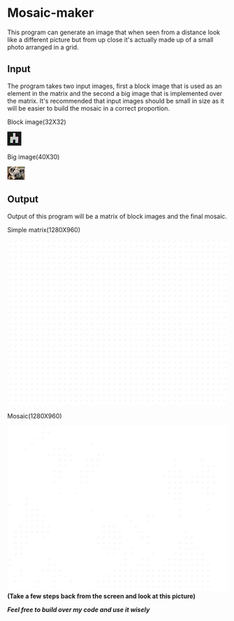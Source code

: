 # Mosaic-maker

This program can generate an image that when seen from a distance look like a different picture but from up close it's actually made up of a small photo arranged in a grid.


## Input
The program takes two input images, first a block image that is used as an element in the matrix and the second a big image that is implemented over the matrix.
It's recommended that input images should be small in size as it will be easier to build the mosaic in a correct proportion.
   
   Block image(32X32)
   
   ![](https://github.com/Micky659/Mosaic-maker/blob/master/Input/Block.jpg)
   
   Big image(40X30)
   
   ![](https://github.com/Micky659/Mosaic-maker/blob/master/Input/Big.png)    



## Output
Output of this program will be a matrix of block images and the final mosaic.

Simple matrix(1280X960)

![](https://github.com/Micky659/Mosaic-maker/blob/master/Output/simple_matrix.png)

Mosaic(1280X960)

![](https://github.com/Micky659/Mosaic-maker/blob/master/Output/Mosaic.png)
**(Take a few steps back from the screen and look at this picture)**


***Feel free to build over my code and use it wisely***
